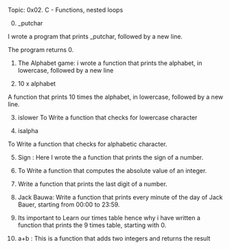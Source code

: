 Topic: 0x02. C - Functions, nested loops

0. _putchar

I wrote a program that prints _putchar, followed by a new line.

The program returns 0.


1. The Alphabet game: i wrote a function that prints the alphabet, in lowercase, followed by a new line

2. 10 x alphabet

A function that prints 10 times the alphabet, in lowercase, followed by a new line.

3. islower
To Write a function that checks for lowercase character

4. isalpha

To Write a function that checks for alphabetic character.

5. Sign : Here I wrote the a function that prints the sign of a number.

6. To Write a function that computes the absolute value of an integer.

7. Write a function that prints the last digit of a number.

8. Jack Bauwa: Write a function that prints every minute of the day of Jack Bauer, starting from 00:00 to 23:59.

9. Its important to Learn our times table hence why i have written a function that prints the 9 times table, starting with 0.

10. a+b : This is a function that adds two integers and returns the result


